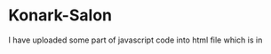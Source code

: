 # Konark-Salon 
I have uploaded some part of javascript code into html file which is in <script> tag.
